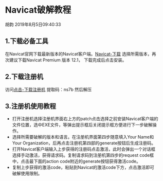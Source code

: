 # Navicat破解教程

胡韵 2019年8月5日09:40:33

## 1.下载必备工具

在Navicat官网下载最新版本的Navicat客户端。[Navicat-下载](https://www.navicat.com.cn/download/navicat-premium) 选择所需版本，再次建议下载Navicat Premium 版本 12.1， 下载完成后点击安装。

## 2.下载注册机

访问[点击-下载注册机](https://pan.baidu.com/s/1EkESvmoTel7-m7_Uwq8h4Q) 提取码：ns7b 然后解压

## 3.注册机使用教程

* 打开注册机选择注册机界面右上方的patch点击选择之前安装Navicat客户端的文件位置，选中EXE文件，等弹出提示框后关闭提示框方便进行下一步破解操作。
* 选择所需要破解的版本和语言。在注册机界面第四步随意填入Your Name和 Your Organization，后再点击注册机第四部的generate按钮后生成注册码。
* 打开Navicat客户端输入上步获得的注册码点击激活，此时会弹出一个对话框选择手动激活，获得请求码。复制请求码到注册机第四步的request code框中，点击最下面的action code附近的generate按钮获得激活code。
* 复制上步获得的激活code，粘贴到Navicat的激活code下方，点击激活即可破解使用限制。

